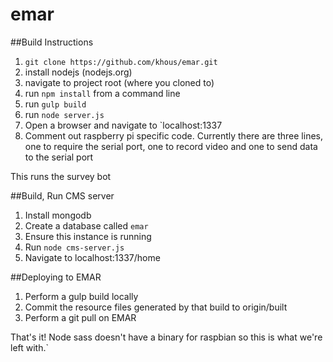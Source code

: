 # emar

##Build Instructions

1. `git clone https://github.com/khous/emar.git`
2. install nodejs (nodejs.org)
3. navigate to project root (where you cloned to)
4. run `npm install` from a command line
5. run `gulp build`
6. run `node server.js`
7. Open a browser and navigate to `localhost:1337
8. Comment out raspberry pi specific code. Currently there are three lines, one to require the serial port, one to record video and one to send data to the serial port

This runs the survey bot

##Build, Run CMS server

1. Install mongodb
2. Create a database called `emar`
3. Ensure this instance is running
4. Run `node cms-server.js`
5. Navigate to  localhost:1337/home

##Deploying to EMAR
1. Perform a gulp build locally
2. Commit the resource files generated by that build to origin/built
3. Perform a git pull on EMAR

That's it! Node sass doesn't have a binary for raspbian so this is what we're left with.`
